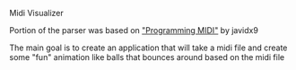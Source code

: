 <h>Midi Visualizer</h>

<p>
    Portion of the parser was based on <a href="https://www.youtube.com/watch?v=040BKtnDdg0&t=2082s">"Programming MIDI"</a> by javidx9
</p>
<p>
    The main goal is to create an application that will take a midi file and create some "fun" animation like balls that bounces around based on the midi file
</p>